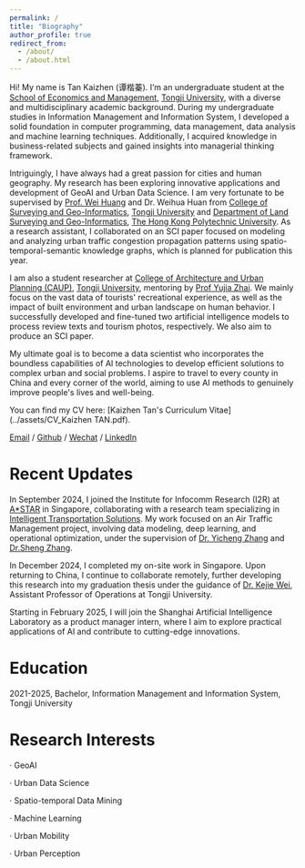 ```yaml
---
permalink: /
title: "Biography"
author_profile: true
redirect_from: 
  - /about/
  - /about.html
---
```


Hi! My name is Tan Kaizhen (谭楷蓁). I’m an undergraduate student at the [School of Economics and Management](https://sem.tongji.edu.cn/semen/), [Tongji University](https://www.tongji.edu.cn/), with a diverse and multidisciplinary academic background. During my undergraduate studies in Information Management and Information System, I developed a solid foundation in computer programming, data management, data analysis and machine learning techniques. Additionally, I acquired knowledge in business-related subjects and gained insights into managerial thinking framework.

Intriguingly, I have always had a great passion for cities and human geography. My research has been exploring innovative applications and development of GeoAI and Urban Data Science. I am very fortunate to be supervised by [Prof. Wei Huang](https://huangweibuct.github.io/weihuang.github.io/) and Dr. Weihua Huan from [College of Surveying and Geo-Informatics](https://celiang.tongji.edu.cn/english/Home.htm), [Tongji University](https://www.tongji.edu.cn/) and [Department of Land Surveying and Geo-Informatics](https://www.polyu.edu.hk/lsgi/), [The Hong Kong Polytechnic University](https://www.polyu.edu.hk/). As a research assistant, I collaborated on an SCI paper focused on modeling and analyzing urban traffic congestion propagation patterns using spatio-temporal-semantic knowledge graphs, which is planned for publication this year. 

I am also a student researcher at [College of Architecture and Urban Planning (CAUP)](https://caup.tongji.edu.cn/caupen/main.htm), [Tongji University](https://www.tongji.edu.cn/), mentoring by [Prof Yujia Zhai](https://www.researchgate.net/profile/Yujia-Zhai-15). We mainly focus on the vast data of tourists' recreational experience, as well as the impact of built environment and urban landscape on human behavior. I successfully developed and fine-tuned two artificial intelligence models to process review texts and tourism photos, respectively. We also aim to produce an SCI paper.

My ultimate goal is to become a data scientist who incorporates the boundless capabilities of AI technologies to develop efficient solutions to complex urban and social problems. I aspire to travel to every county in China and every corner of the world, aiming to use AI methods to genuinely improve people's lives and well-being.

You can find my CV here: [Kaizhen Tan's Curriculum Vitae](../assets/CV_Kaizhen TAN.pdf).

[Email](mailto:tkz@tongji.edu.cn) / [Github](https://github.com/tantansir) / [Wechat](../images/Wechat.jpg) / [LinkedIn](https://www.linkedin.com/in/kaizhen-tan-b020232b3/)

Recent Updates
======
In September 2024, I joined the Institute for Infocomm Research (I2R) at [A*STAR](https://www.a-star.edu.sg/) in Singapore, collaborating with a research team specializing in [Intelligent Transportation Solutions](https://www.a-star.edu.sg/i2r/research-capabilities/intelligent-transportation-systems). My work focused on an Air Traffic Management project, involving data modeling, deep learning, and operational optimization, under the supervision of [Dr. Yicheng Zhang](https://zinczhang.github.io/) and [Dr.Sheng Zhang](https://ieeexplore.ieee.org/author/37086165610).

In December 2024, I completed my on-site work in Singapore. Upon returning to China, I continue to collaborate remotely, further developing this research into my graduation thesis under the guidance of [Dr. Kejie Wei](https://kejiwei.github.io/), Assistant Professor of Operations at Tongji University.

Starting in February 2025, I will join the Shanghai Artificial Intelligence Laboratory as a product manager intern, where I aim to explore practical applications of AI and contribute to cutting-edge innovations.

Education
======
2021-2025, Bachelor, Information Management and Information System, Tongji University

Research Interests
======
· GeoAI

· Urban Data Science

· Spatio-temporal Data Mining

· Machine Learning

· Urban Mobility

· Urban Perception